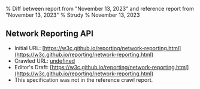 % Diff between report from "November 13, 2023" and reference report from "November 13, 2023"
% Strudy
% November 13, 2023

## Network Reporting API

- Initial URL: [https://w3c.github.io/reporting/network-reporting.html](https://w3c.github.io/reporting/network-reporting.html)
- Crawled URL: [undefined](undefined)
- Editor's Draft: [https://w3c.github.io/reporting/network-reporting.html](https://w3c.github.io/reporting/network-reporting.html)
- This specification was not in the reference crawl report.



